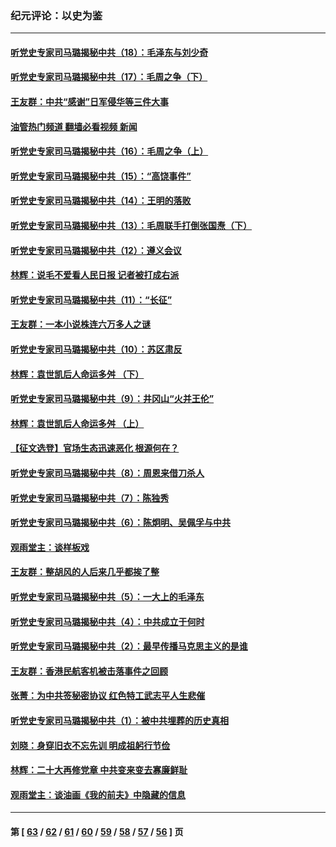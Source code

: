 ### 纪元评论：以史为鉴
---
#### [听党史专家司马璐揭秘中共（18）：毛泽东与刘少奇](../../pages/nsc1028/n13847834.md?10200330) 
#### [听党史专家司马璐揭秘中共（17）：毛周之争（下）](../../pages/nsc1028/n13842967.md?10200330) 
#### [王友群：中共“感谢”日军侵华等三件大事](../../pages/nsc1028/n13842025.md?10200330) 
#### [油管热门频道 翻墙必看视频 新闻](ok?10200330)
#### [听党史专家司马璐揭秘中共（16）：毛周之争（上）](../../pages/nsc1028/n13842192.md?10200330) 
#### [听党史专家司马璐揭秘中共（15）：“高饶事件”](../../pages/nsc1028/n13841710.md?10200330) 
#### [听党史专家司马璐揭秘中共（14）：王明的落败](../../pages/nsc1028/n13841263.md?10200330) 
#### [听党史专家司马璐揭秘中共（13）：毛周联手打倒张国焘（下）](../../pages/nsc1028/n13840885.md?10200330) 
#### [听党史专家司马璐揭秘中共（12）：遵义会议](../../pages/nsc1028/n13839111.md?10200330) 
#### [林辉：说毛不爱看人民日报 记者被打成右派](../../pages/nsc1028/n13838921.md?10200330) 
#### [听党史专家司马璐揭秘中共（11）：“长征”](../../pages/nsc1028/n13838284.md?10200330) 
#### [王友群：一本小说株连六万多人之谜](../../pages/nsc1028/n13837520.md?10200330) 
#### [听党史专家司马璐揭秘中共（10）：苏区肃反](../../pages/nsc1028/n13837427.md?10200330) 
#### [林辉：袁世凯后人命运多舛 （下）](../../pages/nsc1028/n13837104.md?10200330) 
#### [听党史专家司马璐揭秘中共（9）：井冈山“火并王伦”](../../pages/nsc1028/n13836688.md?10200330) 
#### [林辉：袁世凯后人命运多舛 （上）](../../pages/nsc1028/n13836356.md?10200330) 
#### [【征文选登】官场生态迅速恶化 根源何在？](../../pages/nsc1028/n13836119.md?10200330) 
#### [听党史专家司马璐揭秘中共（8）：周恩来借刀杀人](../../pages/nsc1028/n13834429.md?10200330) 
#### [听党史专家司马璐揭秘中共（7）：陈独秀](../../pages/nsc1028/n13833408.md?10200330) 
#### [听党史专家司马璐揭秘中共（6）：陈炯明、吴佩孚与中共](../../pages/nsc1028/n13832892.md?10200330) 
#### [观雨堂主：谈样板戏](../../pages/nsc1028/n13832322.md?10200330) 
#### [王友群：整胡风的人后来几乎都挨了整](../../pages/nsc1028/n13831611.md?10200330) 
#### [听党史专家司马璐揭秘中共（5）：一大上的毛泽东](../../pages/nsc1028/n13831107.md?10200330) 
#### [听党史专家司马璐揭秘中共（4）：中共成立于何时](../../pages/nsc1028/n13830200.md?10200330) 
#### [听党史专家司马璐揭秘中共（2）：最早传播马克思主义的是谁](../../pages/nsc1028/n13828110.md?10200330) 
#### [王友群：香港民航客机被击落事件之回顾](../../pages/nsc1028/n13827378.md?10200330) 
#### [张菁：为中共签秘密协议 红色特工武志平人生悲催](../../pages/nsc1028/n13827761.md?10200330) 
#### [听党史专家司马璐揭秘中共（1）：被中共埋葬的历史真相](../../pages/nsc1028/n13827490.md?10200330) 
#### [刘晓：身穿旧衣不忘先训 明成祖躬行节俭](../../pages/nsc1028/n13827342.md?10200330) 
#### [林辉：二十大再修党章 中共变来变去寡廉鲜耻](../../pages/nsc1028/n13823563.md?10200330) 
#### [观雨堂主：谈油画《我的前夫》中隐藏的信息](../../pages/nsc1028/n13820499.md?10200330) 

---
#### 第 [ [63](./63.md?10200330) / [62](./62.md?10200330) / [61](./61.md?10200330) / [60](./60.md?10200330) / [59](./59.md?10200330) / [58](./58.md?10200330) / [57](./57.md?10200330) / [56](./56.md?10200330) ] 页
